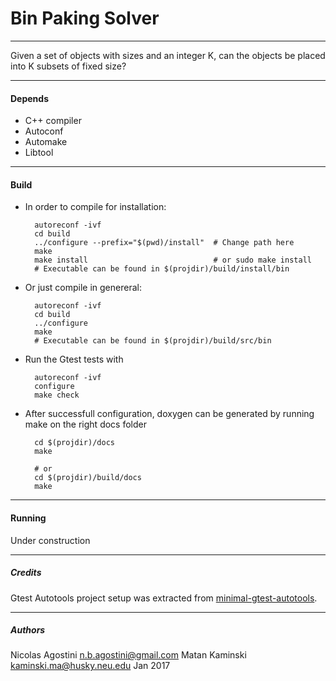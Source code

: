 # Bin Paking Solver

----------

Given a set of objects with sizes and an integer K, can the objects be placed
into K subsets of fixed size?

----------

#### Depends

- C++ compiler
- Autoconf
- Automake
- Libtool

----------

#### Build

* In order to compile for installation:

		autoreconf -ivf
		cd build
		../configure --prefix="$(pwd)/install" 	# Change path here
		make
		make install 							# or sudo make install
		# Executable can be found in $(projdir)/build/install/bin

* Or just compile in genereral:

		autoreconf -ivf
		cd build
		../configure
		make
		# Executable can be found in $(projdir)/build/src/bin

* Run the Gtest tests with

		autoreconf -ivf
		configure
		make check

* After successfull configuration, doxygen can be generated by running make on the right docs folder

		cd $(projdir)/docs
		make

		# or
		cd $(projdir)/build/docs
		make

-----

#### Running

Under construction

----------

##### Credits

Gtest Autotools project setup was extracted from [minimal-gtest-autotools](https://github.com/octol/minimal-gtest-autotools).

----------
##### Authors
Nicolas Agostini <n.b.agostini@gmail.com>
Matan Kaminski <kaminski.ma@husky.neu.edu>
Jan 2017
